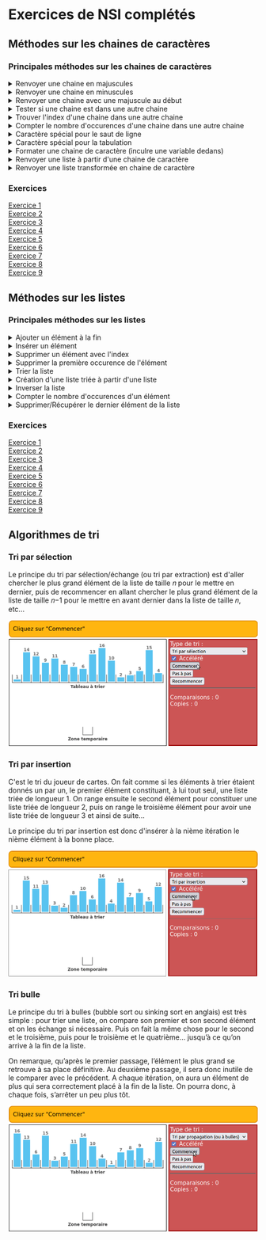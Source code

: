 # Exercices de NSI complétés
## Méthodes sur les chaines de caractères

### Principales méthodes sur les chaines de caractères
<details>
   <summary>Renvoyer une chaine en majuscules</summary>

  ```python
  chaine.upper()
  ```
</details>

<details>
   <summary>Renvoyer une chaine en minuscules</summary>

  ```python
  chaine.lower()
  ```
</details>

<details>
   <summary>Renvoyer une chaine avec une majuscule au début</summary>

  ```python
  chaine.capitalize()
  ```
</details>

<details>
   <summary>Tester si une chaine est dans une autre chaine</summary>

  ```python
  "chaine" in autre_chaine
  ```
</details>

<details>
   <summary>Trouver l'index d'une chaine dans une autre chaine</summary>

  ```python
  autre_chaine.find("chaine")
  ```
  <sub>note : si la chaine n'est pas trouvée cela renvoie -1, la méthode ne renvoie l'index de la première occurence</sub>
</details>

<details>
   <summary>Compter le nombre d'occurences d'une chaine dans une autre chaine</summary>

  ```python
  autre_chaine.count("chaine")
  ```
</details>

<details>
   <summary>Caractère spécial pour le saut de ligne</summary>

  ```python
  "\n"
  ```
</details>

<details>
   <summary>Caractère spécial pour la tabulation</summary>

  ```python
  "\t"
  ```
</details>

<details>
   <summary>Formater une chaine de caractère (inculre une variable dedans)</summary>

  ```python
  chaine = f"voici le contenu de ma_var : {ma_var}"
  ```
</details>

<details>
   <summary>Renvoyer une liste à partir d'une chaine de caractère</summary>

  ```python
  liste = chaine.split()
  ```
  note: on peut spécifier un séparateur comme suit
  ```python
  liste = chaine.split("séparateur")
  ```
</details>

<details>
   <summary>Renvoyer une liste transformée en chaine de caractère</summary>

  ```python
  chaine = "séparateur".join(liste)
  ```
</details>

### Exercices
[Exercice 1](Méthodes%20sur%20les%20chaines%20de%20caractère/Ex1.py)  
[Exercice 2](Méthodes%20sur%20les%20chaines%20de%20caractère/Ex2.py)  
[Exercice 3](Méthodes%20sur%20les%20chaines%20de%20caractère/Ex3.py)  
[Exercice 4](Méthodes%20sur%20les%20chaines%20de%20caractère/Ex4.py)  
[Exercice 5](Méthodes%20sur%20les%20chaines%20de%20caractère/Ex5.py)  
[Exercice 6](Méthodes%20sur%20les%20chaines%20de%20caractère/Ex6.py)  
[Exercice 7](Méthodes%20sur%20les%20chaines%20de%20caractère/Ex7.py)  
[Exercice 8](Méthodes%20sur%20les%20chaines%20de%20caractère/Ex8.py)  
[Exercice 9](Méthodes%20sur%20les%20chaines%20de%20caractère/Ex9.py)  

## Méthodes sur les listes

### Principales méthodes sur les listes
<details>
   <summary>Ajouter un élément à la fin</summary>

  ```python
  liste.append(elt)
  ```
</details>


<details>
  <summary>Insérer un élément</summary>

  ```python
  liste.insert(index, elt)
  ```

</details>

<details>
  <summary>Supprimer un élément avec l'index</summary>

  ```python
  del liste[index]
  ```

</details>

<details>
  <summary>Supprimer la première occurence de l'élément </summary>

  ```python
  liste.remove(elt)
   ```

</details>

<details>
  <summary>Trier la liste</summary>

  ```python
  liste.sort()
   ```

  <details>
    <summary>Inverser le tri</summary>

    ```python
    liste.sort(reverse=True)
    ```
  </details>

</details>

<details>
  <summary>Création d'une liste triée à partir d'une liste</summary>

  ```python
  sorted(liste)
  ```

  <details>
    <summary>Inverser le tri</summary>

    ```python
    sorted(liste, reverse=True)
    ```
  </details>

</details>

<details>
  <summary>Inverser la liste</summary>

  ```python
  liste.reverse()
   ```

</details>

<details>
  <summary>Compter le nombre d'occurences d'un élément</summary>

  ```python
  liste.count(elt)
   ```

</details>

<details>
  <summary>Supprimer/Récupérer le dernier élément de la liste</summary>

  ```python
  liste.pop()  
   ```
  note : cette méthode renvoie l'élément cela veut dire que pour

  ```python
  a = liste.pop()  
   ```
  *a* contiendra le dernier élément de la liste

</details>

### Exercices
[Exercice 1](Méthodes%20sur%20les%listes/Ex1.py)  
[Exercice 2](Méthodes%20sur%20les%listes/Ex2.py)  
[Exercice 3](Méthodes%20sur%20les%listes/Ex3.py)  
[Exercice 4](Méthodes%20sur%20les%listes/Ex4.py)  
[Exercice 5](Méthodes%20sur%20les%listes/Ex5.py)  
[Exercice 6](Méthodes%20sur%20les%listes/Ex6.py)  
[Exercice 7](Méthodes%20sur%20les%listes/Ex7.py)  
[Exercice 8](Méthodes%20sur%20les%listes/Ex8.py)  
[Exercice 9](Méthodes%20sur%20les%listes/Ex9.py)  

## Algorithmes de tri
### Tri par sélection 
Le principe du tri par sélection/échange (ou tri par extraction) est d'aller chercher le plus grand élément de la liste de taille  𝑛
pour le mettre en dernier, puis de recommencer en allant chercher le plus grand élément de la liste de taille  𝑛−1
pour le mettre en avant dernier dans la liste de taille  𝑛, etc...

![tri selection](selection.gif)

### Tri par insertion
C'est le tri du joueur de cartes. On fait comme si les éléments à trier étaient donnés un par un, le premier élément constituant, à lui tout seul, une liste triée de longueur 1. On range ensuite le second élément pour constituer une liste triée de longueur 2, puis on range le troisième élément pour avoir une liste triée de longueur 3 et ainsi de suite...

Le principe du tri par insertion est donc d'insérer à la nième itération le nième élément à la bonne place.

![tri insertion](insertion.gif)

### Tri bulle

Le principe du tri à bulles (bubble sort ou sinking sort en anglais) est très simple : pour trier une liste, on compare son premier et son second élément et on les échange si nécessaire. Puis on fait la même chose pour le second et le troisième, puis pour le troisième et le quatrième… jusqu’à ce qu’on arrive à la fin de la liste. 

On remarque, qu’après le premier passage, l’élément le plus grand se retrouve à sa place définitive. Au deuxième passage, il sera donc inutile de le comparer avec le précédent. A chaque itération, on aura un élément de plus qui sera correctement placé à la fin de la liste. On pourra donc, à chaque fois, s’arrêter un peu plus tôt.

![tri bulle](bulle.gif)
